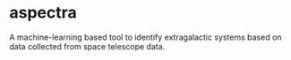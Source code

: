 # aspectra
A machine-learning based tool to identify extragalactic systems based on data collected from space telescope data.
